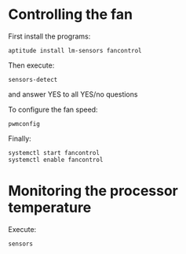 Controlling the fan
===================

First install the programs:

    aptitude install lm-sensors fancontrol

Then execute:

    sensors-detect

and answer YES to all YES/no questions

To configure the fan speed:

    pwmconfig

Finally:

    systemctl start fancontrol
    systemctl enable fancontrol


Monitoring the processor temperature
====================================

Execute:

    sensors

